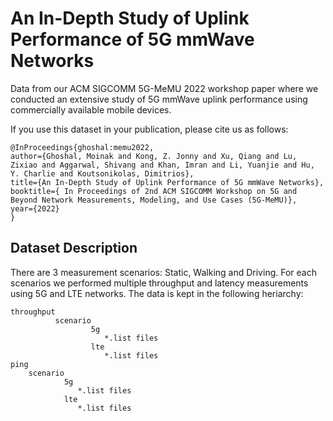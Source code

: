 # An In-Depth Study of Uplink Performance of 5G mmWave Networks
Data from our ACM SIGCOMM 5G-MeMU 2022 workshop paper where we conducted an extensive study of 5G mmWave uplink performance using commercially available mobile devices.

If you use this dataset in your publication, please cite us as follows:
```
@InProceedings{ghoshal:memu2022,
author={Ghoshal, Moinak and Kong, Z. Jonny and Xu, Qiang and Lu, Zixiao and Aggarwal, Shivang and Khan, Imran and Li, Yuanjie and Hu, Y. Charlie and Koutsonikolas, Dimitrios},
title={An In-Depth Study of Uplink Performance of 5G mmWave Networks},
booktitle={ In Proceedings of 2nd ACM SIGCOMM Workshop on 5G and Beyond Network Measurements, Modeling, and Use Cases (5G-MeMU)},
year={2022}
}
```
## Dataset Description

There are 3 measurement scenarios: Static, Walking and Driving. For each scenarios we performed multiple throughput and latency measurements using 5G and LTE networks. The data is kept in the following heriarchy:

```
throughput
          scenario
                  5g
                     *.list files
                  lte
                     *.list files
ping
    scenario
            5g
               *.list files
            lte
               *.list files
        
```

